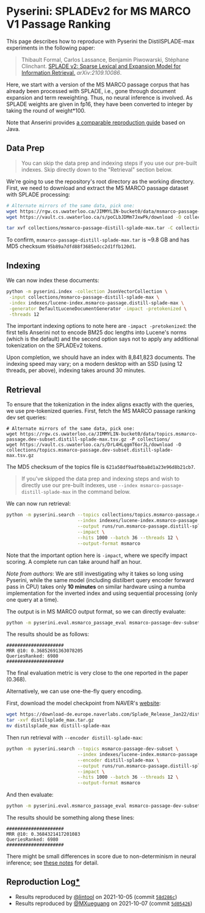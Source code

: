# Pyserini: SPLADEv2 for MS MARCO V1 Passage Ranking

This page describes how to reproduce with Pyserini the DistilSPLADE-max experiments in the following paper:

> Thibault Formal, Carlos Lassance, Benjamin Piwowarski, Stéphane Clinchant. [SPLADE v2: Sparse Lexical and Expansion Model for Information Retrieval.](https://arxiv.org/abs/2109.10086) _arXiv:2109.10086_.

Here, we start with a version of the MS MARCO passage corpus that has already been processed with SPLADE, i.e., gone through document expansion and term reweighting.
Thus, no neural inference is involved. As SPLADE weights are given in fp16, they have been converted to integer by taking the round of weight*100.

Note that Anserini provides [a comparable reproduction guide](https://github.com/castorini/anserini/blob/master/docs/experiments-msmarco-passage-splade-v2.md) based on Java.

## Data Prep

> You can skip the data prep and indexing steps if you use our pre-built indexes. Skip directly down to the "Retrieval" section below.

We're going to use the repository's root directory as the working directory.
First, we need to download and extract the MS MARCO passage dataset with SPLADE processing:

```bash
# Alternate mirrors of the same data, pick one:
wget https://rgw.cs.uwaterloo.ca/JIMMYLIN-bucket0/data/msmarco-passage-distill-splade-max.tar -P collections/
wget https://vault.cs.uwaterloo.ca/s/poCLbJDMm7JxwPk/download -O collections/msmarco-passage-distill-splade-max.tar

tar xvf collections/msmarco-passage-distill-splade-max.tar -C collections/
```

To confirm, `msmarco-passage-distill-splade-max.tar` is ~9.8 GB and has MD5 checksum `95b89a7dfd88f3685edcc2d1ffb120d1`.

## Indexing

We can now index these documents:

```bash
python -m pyserini.index -collection JsonVectorCollection \
 -input collections/msmarco-passage-distill-splade-max \
 -index indexes/lucene-index.msmarco-passage.distill-splade-max \
 -generator DefaultLuceneDocumentGenerator -impact -pretokenized \
 -threads 12
```

The important indexing options to note here are `-impact -pretokenized`: the first tells Anserini not to encode BM25 doc lengths into Lucene's norms (which is the default) and the second option says not to apply any additional tokenization on the SPLADEv2 tokens.

Upon completion, we should have an index with 8,841,823 documents.
The indexing speed may vary; on a modern desktop with an SSD (using 12 threads, per above), indexing takes around 30 minutes.

## Retrieval

To ensure that the tokenization in the index aligns exactly with the queries, we use pre-tokenized queries.
First, fetch the MS MARCO passage ranking dev set queries: 

```
# Alternate mirrors of the same data, pick one:
wget https://rgw.cs.uwaterloo.ca/JIMMYLIN-bucket0/data/topics.msmarco-passage.dev-subset.distill-splade-max.tsv.gz -P collections/
wget https://vault.cs.uwaterloo.ca/s/DrL4HLqgmT6orJL/download -O collections/topics.msmarco-passage.dev-subset.distill-splade-max.tsv.gz
```

The MD5 checksum of the topics file is `621a58df9adfbba8d1a23e96d8b21cb7`.

> If you've skipped the data prep and indexing steps and wish to directly use our pre-built indexes, use `--index msmarco-passage-distill-splade-max` in the command below.

We can now run retrieval:

```bash
python -m pyserini.search --topics collections/topics.msmarco-passage.dev-subset.distill-splade-max.tsv.gz \
                          --index indexes/lucene-index.msmarco-passage.distill-splade-max \
                          --output runs/run.msmarco-passage.distill-splade-max.tsv \
                          --impact \
                          --hits 1000 --batch 36 --threads 12 \
                          --output-format msmarco
```

Note that the important option here is `-impact`, where we specify impact scoring.
A complete run can take around half an hour.

*Note from authors*: We are still investigating why it takes so long using Pyserini, while the same model (including distilbert query encoder forward pass in CPU) takes only **10 minutes** on similar hardware using a numba implementation for the inverted index and using sequential processing (only one query at a time).

The output is in MS MARCO output format, so we can directly evaluate:

```bash
python -m pyserini.eval.msmarco_passage_eval msmarco-passage-dev-subset runs/run.msmarco-passage.distill-splade-max.tsv
```

The results should be as follows:

```
#####################
MRR @10: 0.36852691363078205
QueriesRanked: 6980
#####################
```

The final evaluation metric is very close to the one reported in the paper (0.368).

Alternatively, we can use one-the-fly query encoding.

First, download the model checkpoint from NAVER's [website](https://europe.naverlabs.com/research/machine-learning-and-optimization/splade-models/):

```bash
wget https://download-de.europe.naverlabs.com/Splade_Release_Jan22/distilsplade_max.tar.gz
tar -xvf distilsplade_max.tar.gz
mv distilsplade_max distill-splade-max
```

Then run retrieval with `--encoder distill-splade-max`:

```bash
python -m pyserini.search --topics msmarco-passage-dev-subset \
                          --index indexes/lucene-index.msmarco-passage.distill-splade-max \
                          --encoder distill-splade-max \
                          --output runs/run.msmarco-passage.distill-splade-max.tsv \
                          --impact \
                          --hits 1000 --batch 36 --threads 12 \
                          --output-format msmarco
```

And then evaluate: 

```bash
python -m pyserini.eval.msmarco_passage_eval msmarco-passage-dev-subset runs/run.msmarco-passage.distill-splade-max.tsv
```

The results should be something along these lines:

```
#####################
MRR @10: 0.3684321417201083
QueriesRanked: 6980
#####################
```

There might be small differences in score due to non-determinism in neural inference; see [these notes](reproducibility.md) for detail.

## Reproduction Log[*](reproducibility.md)

+ Results reproduced by [@lintool](https://github.com/lintool) on 2021-10-05 (commit [`58d286c`](https://github.com/castorini/pyserini/commit/58d286c3f9fe845e261c271f2a0f514462844d97))
+ Results reproduced by [@MXueguang](https://github.com/MXueguang) on 2021-10-07 (commit [`5d05426`](https://github.com/castorini/pyserini/commit/5d05426e1b40c513c6fa739a236b9c025b1a62fd))
